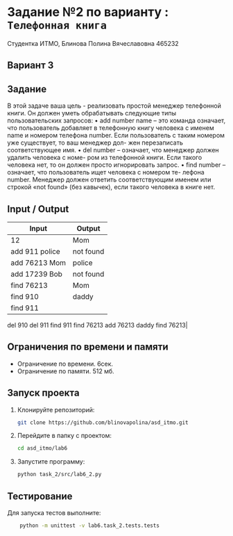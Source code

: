 # Задание №2 по варианту  : `Телефонная книга`
Студентка ИТМО,  Блинова Полина Вячеславовна 465232

## Вариант 3

## Задание 
В этой задаче ваша цель - реализовать простой менеджер телефонной книги.
Он должен уметь обрабатывать следующие типы пользовательских запросов:
• add number name – это команда означает, что пользователь добавляет в
телефонную книгу человека с именем name и номером телефона number.
Если пользователь с таким номером уже существует, то ваш менеджер дол-
жен перезаписать соответствующее имя.
• del number – означает, что менеджер должен удалить человека с номе-
ром из телефонной книги. Если такого человека нет, то он должен просто
игнорировать запрос.
• find number – означает, что пользователь ищет человека с номером те-
лефона number. Менеджер должен ответить соответствующим именем или
строкой «not found» (без кавычек), если такого человека в книге нет.

## Input / Output

| Input | Output |
| ----- | ------ |
|12 | Mom|
add 911 police | not found|
add 76213 Mom| police |
add 17239 Bob| not found |
find 76213|Mom |
find 910|daddy |
find 911| |
del 910
del 911
find 911
find 76213
add 76213 daddy
find 76213|

## Ограничения по времени и памяти

- Ограничение по времени. 6сек.
- Ограничение по памяти. 512 мб.


## Запуск проекта
1. Клонируйте репозиторий:
   ```bash
   git clone https://github.com/blinovapolina/asd_itmo.git
   ```
2. Перейдите в папку с проектом:
   ```bash
   cd asd_itmo/lab6
   ```
3. Запустите программу:
   ```bash
   python task_2/src/lab6_2.py
   ```


## Тестирование
Для запуска тестов выполните:
```bash
    python -m unittest -v lab6.task_2.tests.tests
```
